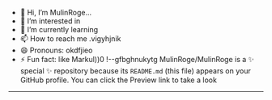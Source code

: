 - 👋 Hi, I’m MulinRoge...
- 👀 I’m interested in 
- 🌱 I’m currently learning
- 📫 How to reach me .vigyhjnik
- 😄 Pronouns: okdfjieo
- ⚡ Fun fact: like Markul))0
!--gfbghnukytg
MulinRoge/MulinRoge is a ✨ special ✨ repository because its `README.md` (this file) appears on your GitHub profile.
You can click the Preview link to take a look 
---
